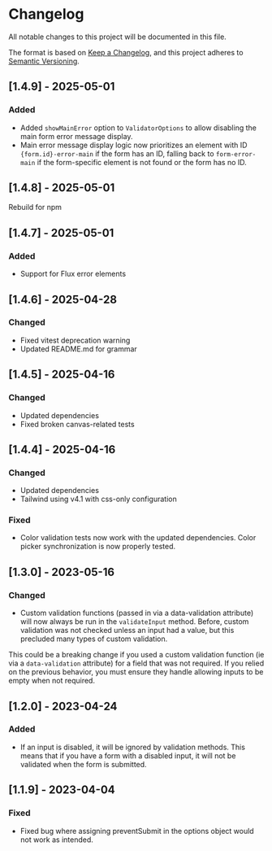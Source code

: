 # Changelog

All notable changes to this project will be documented in this file.

The format is based on [Keep a Changelog](https://keepachangelog.com/en/1.1.0/), and this project adheres to [Semantic Versioning](https://semver.org/spec/v2.0.0.html).

## [1.4.9] - 2025-05-01

### Added

- Added `showMainError` option to `ValidatorOptions` to allow disabling the main form error message display.
- Main error message display logic now prioritizes an element with ID `{form.id}-error-main` if the form has an ID, falling back to `form-error-main` if the form-specific element is not found or the form has no ID.

## [1.4.8] - 2025-05-01

Rebuild for npm

## [1.4.7] - 2025-05-01

### Added

- Support for Flux error elements

## [1.4.6] - 2025-04-28

### Changed

- Fixed vitest deprecation warning
- Updated README.md for grammar

## [1.4.5] - 2025-04-16

### Changed

- Updated dependencies
- Fixed broken canvas-related tests

## [1.4.4] - 2025-04-16

### Changed

- Updated dependencies
- Tailwind using v4.1 with css-only configuration

### Fixed

- Color validation tests now work with the updated dependencies. Color picker synchronization is now properly tested.

## [1.3.0] - 2023-05-16

### Changed

- Custom validation functions (passed in via a data-validation attribute) will now always be run in the `validateInput` method. Before, custom validation was not checked unless an input had a value, but this precluded many types of custom validation.

This could be a breaking change if you used a custom validation function (ie via a `data-validation` attribute) for a field that was not required. If you relied on the previous behavior, you must ensure they handle allowing inputs to be empty when not required.

## [1.2.0] - 2023-04-24

### Added

- If an input is disabled, it will be ignored by validation methods. This means that if you have a form with a disabled input, it will not be validated when the form is submitted.

## [1.1.9] - 2023-04-04

### Fixed

- Fixed bug where assigning preventSubmit in the options object would not work as intended.
